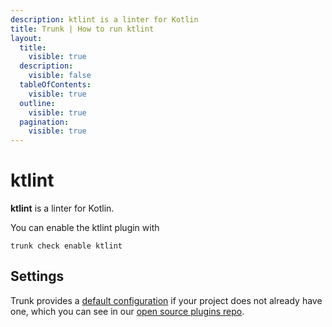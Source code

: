 ```yaml
---
description: ktlint is a linter for Kotlin
title: Trunk | How to run ktlint
layout:
  title:
    visible: true
  description:
    visible: false
  tableOfContents:
    visible: true
  outline:
    visible: true
  pagination:
    visible: true
---
```


# ktlint

**ktlint** is a linter for Kotlin.

You can enable the ktlint plugin with

```shell
trunk check enable ktlint
```

## Settings



Trunk provides a [default configuration](https://github.com/trunk-io/plugins/tree/main/linters/ktlint) if your project does not already have one,
which you can see in our [open source plugins repo](https://github.com/trunk-io/plugins/tree/main).

